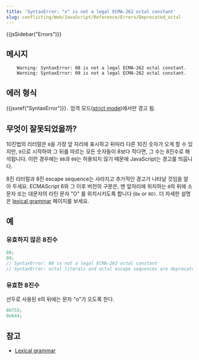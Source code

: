 ```yaml
---
title: 'SyntaxError: "x" is not a legal ECMA-262 octal constant'
slug: conflicting/Web/JavaScript/Reference/Errors/Deprecated_octal
---
```


{{jsSidebar("Errors")}}

## 메시지

```
    Warning: SyntaxError: 08 is not a legal ECMA-262 octal constant.
    Warning: SyntaxError: 09 is not a legal ECMA-262 octal constant.
```

## 에러 형식

{{jsxref("SyntaxError")}}`.` 엄격 모드([strict mode](/ko/docs/Web/JavaScript/Reference/Strict_mode))에서만 경고 됨.

## 무엇이 잘못되었을까?

10진법의 리터럴은 `0`을 가장 앞 자리에 표시하고 뒤따라 다른 10진 숫자가 오게 할 수 있지만, `0`으로 시작하여 그 뒤를 따르는 모든 숫자들이 8보다 작다면, 그 수는 8진수로 해석됩니다. 이런 경우에는 `08`과 `09`는 허용되지 않기 때문에 JavaScript는 경고를 띄웁니다.

8진 리터럴과 8진 escape sequence는 사라지고 추가적인 경고가 나타날 것임을 알아 두세요. ECMAScript 6와 그 이후 버전의 구문은, 맨 앞자리에 위치하는 `0`의 뒤에 소문자 또는 대문자의 라틴 문자 "O" 를 위치시키도록 합니다 (`0o` or `0O)`. 더 자세한 설명은 [lexical grammar](/ko/docs/Web/JavaScript/Reference/Lexical_grammar#Octal) 페이지를 보세요.

## 예

### 유효하지 않은 8진수

```js example-bad
08;
09;
// SyntaxError: 08 is not a legal ECMA-262 octal constant
// SyntaxError: octal literals and octal escape sequences are deprecated
```

### 유효한 8진수

선두로 사용된 `0`의 뒤에는 문자 "o"가 오도록 한다.

```js example-good
0O755;
0o644;
```

## 참고

- [Lexical grammar](/ko/docs/Web/JavaScript/Reference/Lexical_grammar#Octal)
